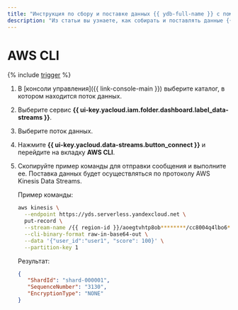 ```yaml
---
title: "Инструкция по сбору и поставке данных {{ ydb-full-name }} с помощью AWS CLI"
description: "Из статьи вы узнаете, как собирать и поставлять данные {{ ydb-full-name }} с помощью AWS CLI."
---
```


# AWS CLI

{% include [trigger](../../_includes/data-streams/trigger.md) %}

1. В [консоли управления]({{ link-console-main }}) выберите каталог, в котором находится поток данных.
1. Выберите сервис **{{ ui-key.yacloud.iam.folder.dashboard.label_data-streams }}**.
1. Выберите поток данных.
1. Нажмите **{{ ui-key.yacloud.data-streams.button_connect }}** и перейдите на вкладку **AWS CLI**.
1. Скопируйте пример команды для отправки сообщения и выполните ее. Поставка данных будет осуществляться по протоколу AWS Kinesis Data Streams.

   Пример команды:

   ```bash
   aws kinesis \
     --endpoint https://yds.serverless.yandexcloud.net \
     put-record \
     --stream-name /{{ region-id }}/aoegtvhtp8ob********/cc8004q4lbo6********/test \
     --cli-binary-format raw-in-base64-out \
     --data '{"user_id":"user1", "score": 100}' \
     --partition-key 1
   ```

   Результат:

   ```json
   {
      "ShardId": "shard-000001",
      "SequenceNumber": "3130",
      "EncryptionType": "NONE"
   }
   ```
